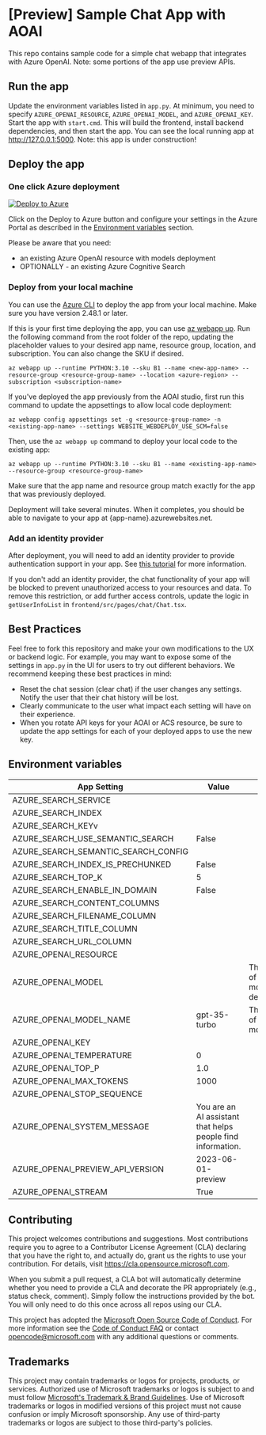 # [Preview] Sample Chat App with AOAI

This repo contains sample code for a simple chat webapp that integrates with Azure OpenAI. Note: some portions of the app use preview APIs.

## Run the app
Update the environment variables listed in `app.py`. At minimum, you need to specify `AZURE_OPENAI_RESOURCE`, `AZURE_OPENAI_MODEL`, and `AZURE_OPENAI_KEY`.
Start the app with `start.cmd`.
This will build the frontend, install backend dependencies, and then start the app.
You can see the local running app at http://127.0.0.1:5000.
Note: this app is under construction!

## Deploy the app

### One click Azure deployment
[![Deploy to Azure](https://aka.ms/deploytoazurebutton)](https://portal.azure.com/#create/Microsoft.Template/uri/https%3A%2F%2Fraw.githubusercontent.com%2Fmicrosoft%2Fsample-app-aoai-chatGPT%2Fmain%2Finfrastructure%2Fdeployment.json)

Click on the Deploy to Azure button and configure your settings in the Azure Portal as described in the [Environment variables](#environment-variables) section.

Please be aware that you need:
-   an existing Azure OpenAI resource with models deployment
-   OPTIONALLY - an existing Azure Cognitive Search

### Deploy from your local machine

You can use the [Azure CLI](https://learn.microsoft.com/en-us/cli/azure/install-azure-cli) to deploy the app from your local machine. Make sure you have version 2.48.1 or later.

If this is your first time deploying the app, you can use [az webapp up](https://learn.microsoft.com/en-us/cli/azure/webapp?view=azure-cli-latest#az-webapp-up). Run the following command from the root folder of the repo, updating the placeholder values to your desired app name, resource group, location, and subscription. You can also change the SKU if desired.

`az webapp up --runtime PYTHON:3.10 --sku B1 --name <new-app-name> --resource-group <resource-group-name> --location <azure-region> --subscription <subscription-name>`

If you've deployed the app previously from the AOAI studio, first run this command to update the appsettings to allow local code deployment:

`az webapp config appsettings set -g <resource-group-name> -n <existing-app-name> --settings WEBSITE_WEBDEPLOY_USE_SCM=false`

Then, use the `az webapp up` command to deploy your local code to the existing app:

`az webapp up --runtime PYTHON:3.10 --sku B1 --name <existing-app-name> --resource-group <resource-group-name>`

Make sure that the app name and resource group match exactly for the app that was previously deployed.

Deployment will take several minutes. When it completes, you should be able to navigate to your app at {app-name}.azurewebsites.net.

### Add an identity provider
After deployment, you will need to add an identity provider to provide authentication support in your app. See [this tutorial](https://learn.microsoft.com/en-us/azure/app-service/scenario-secure-app-authentication-app-service) for more information.

If you don't add an identity provider, the chat functionality of your app will be blocked to prevent unauthorized access to your resources and data. To remove this restriction, or add further access controls, update the logic in `getUserInfoList` in `frontend/src/pages/chat/Chat.tsx`.

## Best Practices
Feel free to fork this repository and make your own modifications to the UX or backend logic. For example, you may want to expose some of the settings in `app.py` in the UI for users to try out different behaviors. We recommend keeping these best practices in mind:

- Reset the chat session (clear chat) if the user changes any settings. Notify the user that their chat history will be lost.
- Clearly communicate to the user what impact each setting will have on their experience.
- When you rotate API keys for your AOAI or ACS resource, be sure to update the app settings for each of your deployed apps to use the new key.

## Environment variables

| App Setting | Value | Note |
| --- | --- | ------------- |
|AZURE_SEARCH_SERVICE|||
|AZURE_SEARCH_INDEX|||
|AZURE_SEARCH_KEYv
|AZURE_SEARCH_USE_SEMANTIC_SEARCH|False||
|AZURE_SEARCH_SEMANTIC_SEARCH_CONFIG|||
|AZURE_SEARCH_INDEX_IS_PRECHUNKED|False||
|AZURE_SEARCH_TOP_K|5||
|AZURE_SEARCH_ENABLE_IN_DOMAIN|False||
|AZURE_SEARCH_CONTENT_COLUMNS|||
|AZURE_SEARCH_FILENAME_COLUMN|||
|AZURE_SEARCH_TITLE_COLUMN|||
|AZURE_SEARCH_URL_COLUMN|||
|AZURE_OPENAI_RESOURCE|||
|AZURE_OPENAI_MODEL||The name of your model deployment|
|AZURE_OPENAI_MODEL_NAME|gpt-35-turbo|The name of the model|
|AZURE_OPENAI_KEY|||
|AZURE_OPENAI_TEMPERATURE|0||
|AZURE_OPENAI_TOP_P|1.0||
|AZURE_OPENAI_MAX_TOKENS|1000||
|AZURE_OPENAI_STOP_SEQUENCE|||
|AZURE_OPENAI_SYSTEM_MESSAGE|You are an AI assistant that helps people find information.||
|AZURE_OPENAI_PREVIEW_API_VERSION|2023-06-01-preview||
|AZURE_OPENAI_STREAM|True||


## Contributing

This project welcomes contributions and suggestions.  Most contributions require you to agree to a
Contributor License Agreement (CLA) declaring that you have the right to, and actually do, grant us
the rights to use your contribution. For details, visit https://cla.opensource.microsoft.com.

When you submit a pull request, a CLA bot will automatically determine whether you need to provide
a CLA and decorate the PR appropriately (e.g., status check, comment). Simply follow the instructions
provided by the bot. You will only need to do this once across all repos using our CLA.

This project has adopted the [Microsoft Open Source Code of Conduct](https://opensource.microsoft.com/codeofconduct/).
For more information see the [Code of Conduct FAQ](https://opensource.microsoft.com/codeofconduct/faq/) or
contact [opencode@microsoft.com](mailto:opencode@microsoft.com) with any additional questions or comments.

## Trademarks

This project may contain trademarks or logos for projects, products, or services. Authorized use of Microsoft 
trademarks or logos is subject to and must follow 
[Microsoft's Trademark & Brand Guidelines](https://www.microsoft.com/en-us/legal/intellectualproperty/trademarks/usage/general).
Use of Microsoft trademarks or logos in modified versions of this project must not cause confusion or imply Microsoft sponsorship.
Any use of third-party trademarks or logos are subject to those third-party's policies.
